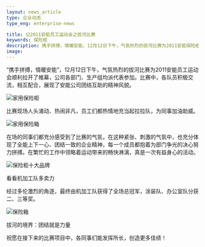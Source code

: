 ```yaml
---
layout: news_article
type: 企业动态
type_eng: enterprise-news

title: 记2011安能员工运动会之拔河比赛
keywords: 保险柜
description: 携手拼搏，情暖安能，12月12日下午，气氛热烈的拔河比赛为2011安能保险柜公司员工运动会顺利拉开了帷幕，公司各部门、生产组均派代表参加。
image: 
---
```

“携手拼搏，情暖安能”，12月12日下午，气氛热烈的拔河比赛为2011安能员工运动会顺利拉开了帷幕，公司各部门、生产组均派代表参加。比赛中，各队员积极交流，相互配合，展现了安能公司团结互助的精神风貌。

![家用保险柜](http://www.qnn.com.cn/image-news/id035101.jpg)

比赛现场人头涌动、热闹非凡，员工们都热情地充当起拉拉队，为同事加油助威。

![家用保险箱](http://www.qnn.com.cn/image-news/id035102.jpg)

在场的同事们都充分感受到了比赛的气氛，在这种紧张、刺激的气氛中，也充分体现了全能上下一心、团结一致的企业精神，每一个成员都抱着为部门争光的决心努力拼搏。在繁忙的工作中领略着运动带来的畅快淋漓，真是一次有益身心的活动。

![保险柜十大品牌](http://www.qnn.com.cn/image-news/id035103.jpg)

看看机加工队多卖力

经过多伦激烈的角逐，最终由机加工队获得了全场总冠军，涂装队、办公室队分获二、三等奖。

![保险箱](http://www.qnn.com.cn/image-news/id035104.jpg)

拔河的境界：团结就是力量

祝愿在接下来的比赛项目中，各同事们能发挥所长，创造更多佳绩！
